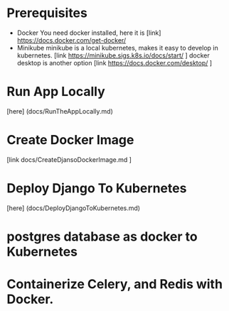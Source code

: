 
# Prerequisites
* Docker
You need docker installed, here it is [link] https://docs.docker.com/get-docker/
* Minikube
minikube is a local kubernetes, makes it easy to develop in kubernetes. [link https://minikube.sigs.k8s.io/docs/start/ ]
docker desktop is another option [link https://docs.docker.com/desktop/ ]

# Run  App Locally 
[here] (docs/RunTheAppLocally.md)
# Create Docker Image 
[link docs/CreateDjansoDockerImage.md ]
# Deploy Django To Kubernetes
[here] (docs/DeployDjangoToKubernetes.md) 
# postgres database as docker to Kubernetes

# Containerize Celery, and Redis with Docker.
